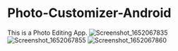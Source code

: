 # Photo-Customizer-Android
This is a Photo Editing App.
![Screenshot_1652067835](https://user-images.githubusercontent.com/55560415/167369145-903e508d-63e2-42f1-a55d-f57bf881d0ae.png)
![Screenshot_1652067855](https://user-images.githubusercontent.com/55560415/167369154-105f8e23-0441-456f-a752-08d1725f3306.png)
![Screenshot_1652067860](https://user-images.githubusercontent.com/55560415/167369158-6c37b94c-09df-42bd-adf9-13c2cbd2586a.png)
